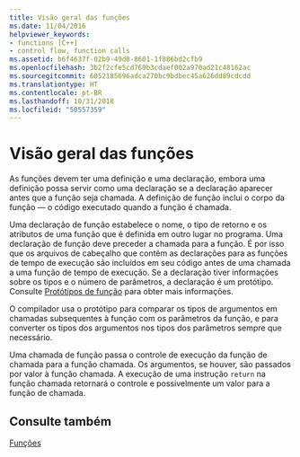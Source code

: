 ```yaml
---
title: Visão geral das funções
ms.date: 11/04/2016
helpviewer_keywords:
- functions [C++]
- control flow, function calls
ms.assetid: b6f4637f-02b9-49d8-8601-1f886bd2cfb9
ms.openlocfilehash: 3b2f2cfe5cd769b3cdaef002a970ad21c48162ac
ms.sourcegitcommit: 6052185696adca270bc9bdbec45a626dd89cdcdd
ms.translationtype: HT
ms.contentlocale: pt-BR
ms.lasthandoff: 10/31/2018
ms.locfileid: "50557359"
---
```

# <a name="overview-of-functions"></a>Visão geral das funções

As funções devem ter uma definição e uma declaração, embora uma definição possa servir como uma declaração se a declaração aparecer antes que a função seja chamada. A definição de função inclui o corpo da função — o código executado quando a função é chamada.

Uma declaração de função estabelece o nome, o tipo de retorno e os atributos de uma função que é definida em outro lugar no programa. Uma declaração de função deve preceder a chamada para a função. É por isso que os arquivos de cabeçalho que contêm as declarações para as funções de tempo de execução são incluídos em seu código antes de uma chamada a uma função de tempo de execução. Se a declaração tiver informações sobre os tipos e o número de parâmetros, a declaração é um protótipo. Consulte [Protótipos de função](../c-language/function-prototypes.md) para obter mais informações.

O compilador usa o protótipo para comparar os tipos de argumentos em chamadas subsequentes à função com os parâmetros da função, e para converter os tipos dos argumentos nos tipos dos parâmetros sempre que necessário.

Uma chamada de função passa o controle de execução da função de chamada para a função chamada. Os argumentos, se houver, são passados por valor à função chamada. A execução de uma instrução `return` na função chamada retornará o controle e possivelmente um valor para a função de chamada.

## <a name="see-also"></a>Consulte também

[Funções](../c-language/functions-c.md)